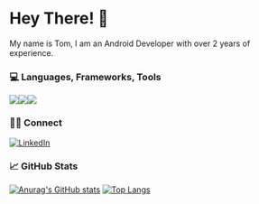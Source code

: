 # Hey There! 👋

My name is Tom, I am an Android Developer with over 2 years of experience. 

### 💻 Languages, Frameworks, Tools

<div style="display: flex">
  <img src="https://skillicons.dev/icons?i=kotlin,androidstudio,gradle" />
  <img src="https://skillicons.dev/icons?i=react,next,tailwind" />
  <img src="https://skillicons.dev/icons?i=flutter,dart,firebase" />
</div>

### 🤝🏻 Connect

[![LinkedIn](https://img.shields.io/badge/LinkedIn-0077B5?style=for-the-badge&logo=linkedin&logoColor=white)](https://www.linkedin.com/in/tomtruyen/)

### 📈 GitHub Stats 

[![Anurag's GitHub stats](https://github-readme-stats.vercel.app/api?username=TomTruyen&show_icons=true)](https://github.com/anuraghazra/github-readme-stats)
[![Top Langs](https://github-readme-stats.vercel.app/api/top-langs/?username=TomTruyen&layout=compact&langs_count=10)](https://github.com/anuraghazra/github-readme-stats)


